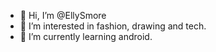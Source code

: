 - 👋 Hi, I’m @EllySmore
- 👀 I’m interested in fashion, drawing and tech.
- 🌱 I’m currently learning android.

<!---
EllySmore/EllySmore is a ✨ special ✨ repository because its `README.md` (this file) appears on your GitHub profile.
You can click the Preview link to take a look at your changes.
--->
